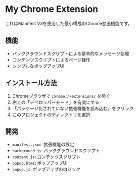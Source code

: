 # My Chrome Extension

これはManifest V3を使用した最小構成のChrome拡張機能です。

## 機能

- バックグラウンドスクリプトによる基本的なメッセージ処理
- コンテンツスクリプトによるページ操作
- シンプルなポップアップUI

## インストール方法

1. Chromeブラウザで `chrome://extensions/` を開く
2. 右上の「デベロッパーモード」を有効にする
3. 「パッケージ化されていない拡張機能を読み込む」をクリック
4. このプロジェクトのディレクトリを選択

## 開発

- `manifest.json`: 拡張機能の設定
- `background.js`: バックグラウンドスクリプト
- `content.js`: コンテンツスクリプト
- `popup.html`: ポップアップUI
- `popup.js`: ポップアップのロジック 